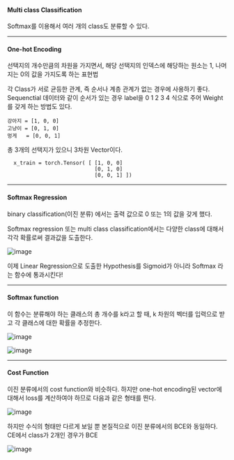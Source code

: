 #### Multi class Classification

  Softmax를 이용해서 여러 개의 class도 분류할 수 있다.
  
---
 
#### One-hot Encoding

  선택지의 개수만큼의 차원을 가지면서, 해당 선택지의 인덱스에 해당하는 원소는 1, 나머지는 0의 값을 가지도록 하는 표현법
  
  각 Class가 서로 균등한 관계, 즉 순서나 계층 관계가 없는 경우에 사용하기 좋다. Sequenctial 데이터와 같이 순서가 있는 경우 label을 0 1 2 3 4 식으로 주어 Weight를 갖게 하는 방법도 있다.
  
    강아지 = [1, 0, 0]
    고냥이 = [0, 1, 0]
    멍게   = [0, 0, 1]
    
  총 3개의 선택지가 있으니 3차원 Vector이다.
  
      x_train = torch.Tensor( [ [1, 0, 0]
                                [0, 1, 0]
                                [0, 0, 1] ]) 
                                
---

#### Softmax Regression

   binary classification(이진 분류) 에서는 출력 값으로 0 또는 1의 값을 갖게 했다.
   
   Softmax regression 또는 multi class classification에서는 다양한 class에 대해서 각각 확률로써 결과값을 도출한다. 
   
![image](https://user-images.githubusercontent.com/59076451/128623574-55c2e674-52a0-4e83-b63c-3a285d03a894.png)



  이제 Linear Regression으로 도출한 Hypothesis를 Sigmoid가 아니라 Softmax 라는 함수에 통과시킨다!

---

#### Softmax function

  이 함수는 분류해야 하는 클래스의 총 개수를 k라고 할 때, k 차원의 벡터를 입력으로 받고 각 클래스에 대한 확률을 추정한다. 
  
![image](https://user-images.githubusercontent.com/59076451/128623618-3bb936d9-6e0f-4b80-8925-c7b3d6c7b8f9.png)


![image](https://user-images.githubusercontent.com/59076451/128623751-756ffae3-c24d-4485-9886-0500c955e3f8.png)

---

#### Cost Function

이진 분류에서의 cost function와 비슷하다. 하지만 one-hot encoding된 vector에 대해서 loss를 계산하여야 하므로 다음과 같은 형태를 띈다.

![image](https://user-images.githubusercontent.com/59076451/128623784-a268852e-fbb6-4df2-9bf5-eef13c2d8294.png)

하지만 수식의 형태만 다르게 보일 뿐 본질적으로 이진 분류에서의 BCE와 동일하다. CE에서 class가 2개인 경우가 BCE

![image](https://user-images.githubusercontent.com/59076451/128623813-1b807551-7cc0-4500-84d8-628df551f65d.png)

